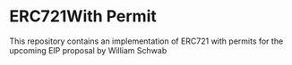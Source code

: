 # ERC721With Permit

This repository contains an implementation of ERC721 with permits for the upcoming EIP proposal by William Schwab
